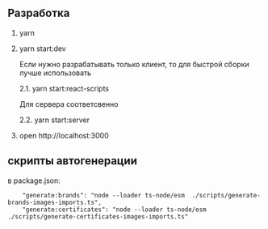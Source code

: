 ## Разработка
1. yarn
2. yarn start:dev

    Если нужно разрабатывать только клиент, то для быстрой сборки лучше использовать 

    2.1. yarn start:react-scripts

    Для сервера соответсвенно

    2.2. yarn start:server

3. open http://localhost:3000

## скрипты автогенерации
в package.json:
```
    "generate:brands": "node --loader ts-node/esm  ./scripts/generate-brands-images-imports.ts",
    "generate:certificates": "node --loader ts-node/esm  ./scripts/generate-certificates-images-imports.ts"
```